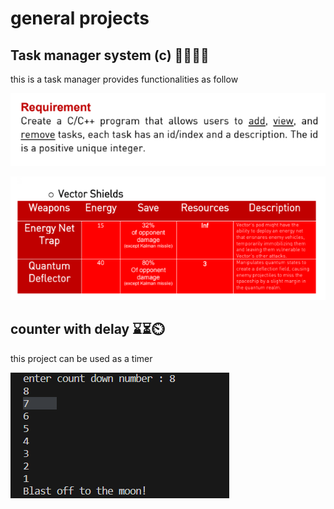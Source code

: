 # general projects

## Task manager system (c) 🎒🏫🛌🏿
this is a task manager provides functionalities as follow

![Alt text](image-6.png)

![Alt text](image-2.png)

## counter with delay ⌛⏳⏲️
this project can be used as a timer 

![Alt text](image-5.png)
